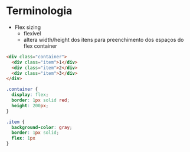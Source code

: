 # Terminologia


- Flex sizing
    - flexível
    - altera width/height dos itens para preenchimento dos espaços do flex container

```HTML
<div class="container">
  <div class="item">1</div>
  <div class="item">2</div>
  <div class="item">3</div>
</div>
```

```CSS
.container {
  display: flex;
  border: 1px solid red;
  height: 200px;
}

.item {
  background-color: gray;
  border: 1px solid;
  flex: 1px
}
```